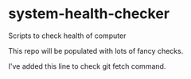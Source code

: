# system-health-checker
Scripts to check health of computer

This repo will be populated with lots of fancy checks.

I've added this line to check git fetch command.
